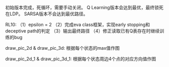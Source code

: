 初始版本完成，死循环，需要手动关闭。
Q Learning版本会达到最优，最终锁死在LDP。
SARSA版本不会达到最优路径。

RL10:
  （1）epsilon = 2
  （2）完成eva class框架，实现early stopping和deceptive path的判定
  （3）输出最终路径
  （4）修正读取已有Q表存在时继续训练的bug
  
draw_pic_2d & draw_pic_3d:
  根据每个状态的max值作图
  
draw_pic_2d_1 & draw_pic_3d_1:
  根据每个状态周边4个点的对应方向值作图
